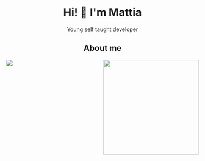 <h1 align="center">Hi! 👋 I'm Mattia</h1>
<p align="center">Young self taught developer</p>
<h2 align="center">About me</h2>
<img src="https://github-readme-stats.vercel.app/api?username=MattiaRaffaele&show_icons=true&theme=dark#gh-dark-mode-only"/>
<img width="250" align="right" src="https://raw.githubusercontent.com/hasibul-hasan-shuvo/hasibul-hasan-shuvo/main/images/coding-boy.gif"/>
